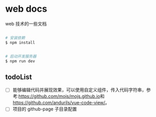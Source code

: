 # web docs

web 技术的一些文档

```bash

# 安装依赖
$ npm install


# 启动开发服务器
$ npm run dev
```

## todoList

- [ ] 能够编辑代码并展现效果，可以使用自定义组件，传入代码字符串，参考:<https://github.com/mojs/mojs.github.io>和<https://github.com/andurils/vue-code-view/>。
- [ ] 项目的 github-page 子目录配置
